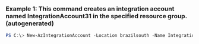 ### Example 1: This command creates an integration account named IntegrationAccount31 in the specified resource group. (autogenerated)
```powershell
PS C:\> New-AzIntegrationAccount -Location brazilsouth -Name IntegrationAccount31 -ResourceGroupName ResourceGroup11 -Sku Free
```

